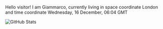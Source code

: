 Hello visitor! I am Giammarco, currently living in space coordinate London and time coordinate Wednesday, 16 December, 06:04 GMT

![GitHub Stats](https://github-readme-stats.vercel.app/api?username=grcasanova)
